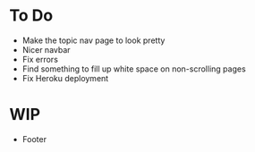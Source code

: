 # To Do
- Make the topic nav page to look pretty
- Nicer navbar
- Fix errors
- Find something to fill up white space on non-scrolling pages
- Fix Heroku deployment

# WIP
- Footer